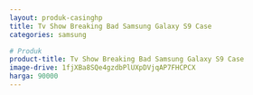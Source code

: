 ```yaml
---
layout: produk-casinghp
title: Tv Show Breaking Bad Samsung Galaxy S9 Case
categories: samsung

# Produk
product-title: Tv Show Breaking Bad Samsung Galaxy S9 Case
image-drive: 1fjXBa8SQe4gzdbPlUXpDVjqAP7FHCPCX
harga: 90000
---
```

